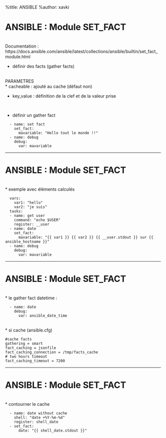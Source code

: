 %title: ANSIBLE
%author: xavki


# ANSIBLE : Module SET_FACT


<br>
Documentation : https://docs.ansible.com/ansible/latest/collections/ansible/builtin/set_fact_module.html

* définir des facts (gather facts)

<br>
PARAMETRES

<br>
* cacheable : ajouté au cache (défaut non)

* key_value : définition de la clef et de la valeur prise

<br>

* définir un gather fact

```
  - name: set fact
    set_fact:
      mavariable: "Hello tout le monde !!"
  - name: debug
    debug:
      var: mavariable
```

----------------------------------------------------------------------

# ANSIBLE : Module SET_FACT


<br>
* exemple avec éléments calculés

```
  vars:
    var1: "hello"
    var2: "je suis"
  tasks:
  - name: get user
    command: "echo $USER"
    register: __user
  - name: date
    set_fact:
      mavariable: "{{ var1 }} {{ var2 }} {{ __user.stdout }} sur {{ ansible_hostname }}"
  - name: debug
    debug:
      var: mavariable
```

----------------------------------------------------------------------

# ANSIBLE : Module SET_FACT

<br>
* le gather fact datetime :

```
  - name: date
    debug:
      var: ansible_date_time
```

<br>
* si cache (ansible.cfg)

```
#cache facts
gathering = smart
fact_caching = jsonfile
fact_caching_connection = /tmp/facts_cache
# two hours timeout
fact_caching_timeout = 7200
```

----------------------------------------------------------------------

# ANSIBLE : Module SET_FACT

<br>
* contourner le cache

```
  - name: date without cache
    shell: "date +%Y-%m-%d"
    register: shell_date
  - set_fact:
      date: "{{ shell_date.stdout }}"
```
